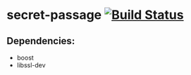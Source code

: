 # secret-passage [![Build Status](https://travis-ci.org/FunkyLoiso/secret-passage.svg?branch=master)](https://travis-ci.org/FunkyLoiso/secret-passage)
## Dependencies:
- boost
- libssl-dev
